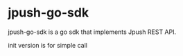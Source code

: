 # jpush-go-sdk

jpush-go-sdk is a go sdk that implements Jpush REST API.

init version is for simple call